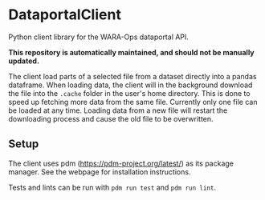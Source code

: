 # DataportalClient
Python client library for the WARA-Ops dataportal API.

**This repository is automatically maintained, and should not be manually updated.**

The client load parts of a selected file from a dataset directly into a pandas dataframe. When loading data, the client will in the background download the file into the `.cache` folder in the user's home directory. This is done to speed up fetching more data from the same file. Currently only one file can be loaded at any time. Loading data from a new file will restart the downloading process and cause the old file to be overwritten.

## Setup

The client uses pdm (https://pdm-project.org/latest/) as its package manager. See the webpage for installation instructions.

Tests and lints can be run with `pdm run test` and `pdm run lint`.


